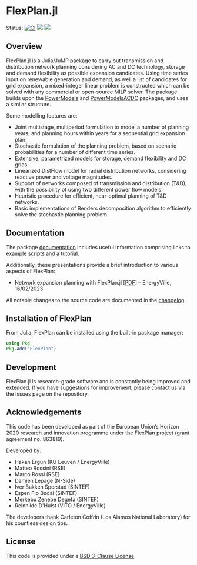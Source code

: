 # FlexPlan.jl

Status:
[![CI](https://github.com/Electa-Git/FlexPlan.jl/workflows/CI/badge.svg)](https://github.com/Electa-Git/FlexPlan.jl/actions?query=workflow%3ACI)
<a href="https://codecov.io/gh/Electa-Git/FlexPlan.jl"><img src="https://img.shields.io/codecov/c/github/Electa-Git/FlexPlan.jl?logo=Codecov"></img></a>
<a href="https://electa-git.github.io/FlexPlan.jl/dev/"><img src="https://github.com/Electa-Git/FlexPlan.jl/workflows/Documentation/badge.svg"></img></a>


## Overview

FlexPlan.jl is a Julia/JuMP package to carry out transmission and distribution network planning considering AC and DC technology, storage and demand flexibility as possible expansion candidates.
Using time series input on renewable generation and demand, as well a list of candidates for grid expansion, a mixed-integer linear problem is constructed which can be solved with any commercial or open-source MILP solver.
The package builds upon the [PowerModels](https://github.com/lanl-ansi/PowerModels.jl) and [PowerModelsACDC](https://github.com/Electa-Git/PowerModelsACDC.jl) packages, and uses a similar structure.

Some modelling features are:

- Joint multistage, multiperiod formulation to model a number of planning years, and planning hours within years for a sequential grid expansion plan.
- Stochastic formulation of the planning problem, based on scenario probabilities for a number of different time series.
- Extensive, parametrized models for storage, demand flexibility and DC grids.
- Linearized DistFlow model for radial distribution networks, considering reactive power and voltage magnitudes.
- Support of networks composed of transmission and distribution (T&D), with the possibility of using two different power flow models.
- Heuristic procedure for efficient, near-optimal planning of T&D networks.
- Basic implementations of Benders decomposition algorithm to efficiently solve the stochastic planning problem.


## Documentation

The package [documentation](https://electa-git.github.io/FlexPlan.jl/dev/) includes useful information comprising links to [example scripts](https://electa-git.github.io/FlexPlan.jl/dev/examples/) and a [tutorial](https://electa-git.github.io/FlexPlan.jl/dev/tutorial/).

Additionally, these presentations provide a brief introduction to various aspects of FlexPlan:

- Network expansion planning with FlexPlan.jl [[PDF](/docs/src/assets/20230216_flexplan_seminar_energyville.pdf)] – EnergyVille, 16/02/2023

All notable changes to the source code are documented in the [changelog](/CHANGELOG.md).

## Installation of FlexPlan

From Julia, FlexPlan can be installed using the built-in package manager:
```julia
using Pkg
Pkg.add("FlexPlan")
```

## Development

FlexPlan.jl is research-grade software and is constantly being improved and extended.
If you have suggestions for improvement, please contact us via the Issues page on the repository.

## Acknowledgements

This code has been developed as part of the European Union’s Horizon 2020 research and innovation programme under the FlexPlan project (grant agreement no. 863819).

Developed by:

- Hakan Ergun (KU Leuven / EnergyVille)
- Matteo Rossini (RSE)
- Marco Rossi (RSE)
- Damien Lepage (N-Side)
- Iver Bakken Sperstad (SINTEF)
- Espen Flo Bødal (SINTEF)
- Merkebu Zenebe Degefa (SINTEF)
- Reinhilde D'Hulst (VITO / EnergyVille)

The developers thank Carleton Coffrin (Los Alamos National Laboratory) for his countless design tips.

## License

This code is provided under a [BSD 3-Clause License](/LICENSE.md).
